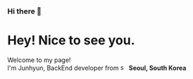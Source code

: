 ### Hi there 👋

<h1>Hey! Nice to see you.</h1>
<p>Welcome to my page! </br> I'm Junhyun, BackEnd developer from <img width="15" src="https://img.icons8.com/fluency/48/south-korea-circular.png" alt="south-korea-circular"/> <b>Seoul, South Korea</b>

<!--
**Qkrwnsgus0522/Qkrwnsgus0522** is a ✨ _special_ ✨ repository because its `README.md` (this file) appears on your GitHub profile.

Here are some ideas to get you started:

- 🔭 I’m currently working on ...
- 🌱 I’m currently learning ...
- 👯 I’m looking to collaborate on ...
- 🤔 I’m looking for help with ...
- 💬 Ask me about ...
- 📫 How to reach me: ...
- 😄 Pronouns: ...
- ⚡ Fun fact: ...
-->
